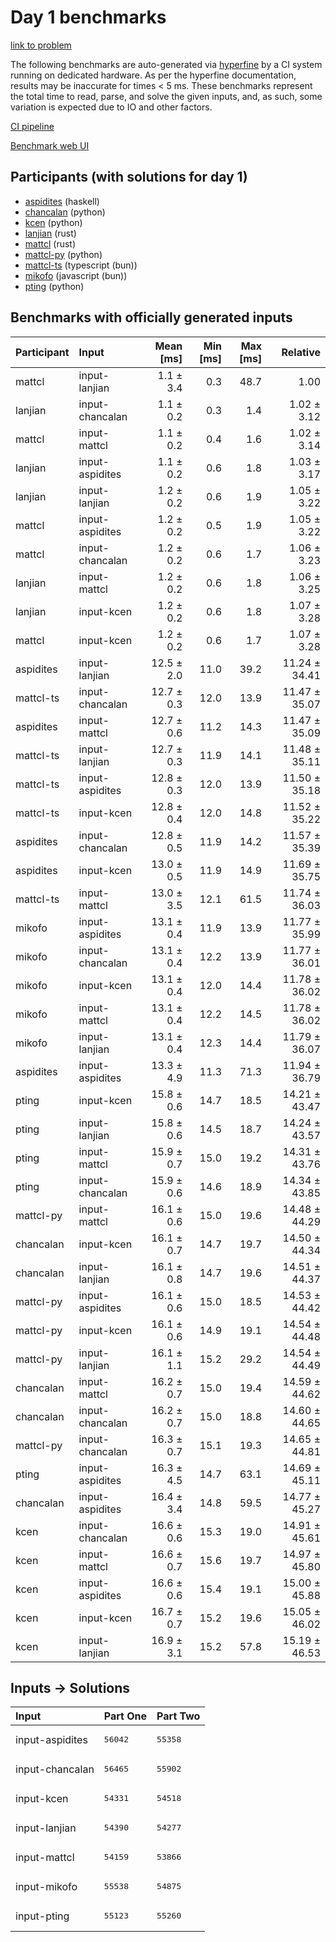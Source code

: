 # Day 1 benchmarks

[link to problem](https://adventofcode.com/2023/day/1)

The following benchmarks are auto-generated via
[hyperfine](https://github.com/sharkdp/hyperfine) by a CI system running on
dedicated hardware. As per the hyperfine documentation, results may be
inaccurate for times < 5 ms. These benchmarks represent the total time to read,
parse, and solve the given inputs, and, as such, some variation is expected due
to IO and other factors.

[CI pipeline](http://ci.papercode.net:8080/teams/main/pipelines/aoc2023)

[Benchmark web UI](https://aoc.ancalagon.black)


## Participants (with solutions for day 1)

- [aspidites](https://github.com/aspidites/aoc2023) (haskell)
- [chancalan](https://github.com/chancalan/aoc2023) (python)
- [kcen](https://github.com/kcen/aoc2023) (python)
- [lanjian](https://github.com/lanjian/aoc-2023) (rust)
- [mattcl](https://github.com/mattcl/aoc2023) (rust)
- [mattcl-py](https://github.com/mattcl/aoc2023-py) (python)
- [mattcl-ts](https://github.com/mattcl/aoc2023-js) (typescript (bun))
- [mikofo](https://github.com/mikofo/advent-of-code-2023) (javascript (bun))
- [pting](https://github.com/pting/aoc2023) (python)


## Benchmarks with officially generated inputs

| Participant | Input | Mean [ms] | Min [ms] | Max [ms] | Relative |
|:---|:---|---:|---:|---:|---:|
| mattcl | input-lanjian | 1.1 ± 3.4 | 0.3 | 48.7 | 1.00 |
| lanjian | input-chancalan | 1.1 ± 0.2 | 0.3 | 1.4 | 1.02 ± 3.12 |
| mattcl | input-mattcl | 1.1 ± 0.2 | 0.4 | 1.6 | 1.02 ± 3.14 |
| lanjian | input-aspidites | 1.1 ± 0.2 | 0.6 | 1.8 | 1.03 ± 3.17 |
| lanjian | input-lanjian | 1.2 ± 0.2 | 0.6 | 1.9 | 1.05 ± 3.22 |
| mattcl | input-aspidites | 1.2 ± 0.2 | 0.5 | 1.9 | 1.05 ± 3.22 |
| mattcl | input-chancalan | 1.2 ± 0.2 | 0.6 | 1.7 | 1.06 ± 3.23 |
| lanjian | input-mattcl | 1.2 ± 0.2 | 0.6 | 1.8 | 1.06 ± 3.25 |
| lanjian | input-kcen | 1.2 ± 0.2 | 0.6 | 1.8 | 1.07 ± 3.28 |
| mattcl | input-kcen | 1.2 ± 0.2 | 0.6 | 1.7 | 1.07 ± 3.28 |
| aspidites | input-lanjian | 12.5 ± 2.0 | 11.0 | 39.2 | 11.24 ± 34.41 |
| mattcl-ts | input-chancalan | 12.7 ± 0.3 | 12.0 | 13.9 | 11.47 ± 35.07 |
| aspidites | input-mattcl | 12.7 ± 0.6 | 11.2 | 14.3 | 11.47 ± 35.09 |
| mattcl-ts | input-lanjian | 12.7 ± 0.3 | 11.9 | 14.1 | 11.48 ± 35.11 |
| mattcl-ts | input-aspidites | 12.8 ± 0.3 | 12.0 | 13.9 | 11.50 ± 35.18 |
| mattcl-ts | input-kcen | 12.8 ± 0.4 | 12.0 | 14.8 | 11.52 ± 35.22 |
| aspidites | input-chancalan | 12.8 ± 0.5 | 11.9 | 14.2 | 11.57 ± 35.39 |
| aspidites | input-kcen | 13.0 ± 0.5 | 11.9 | 14.9 | 11.69 ± 35.75 |
| mattcl-ts | input-mattcl | 13.0 ± 3.5 | 12.1 | 61.5 | 11.74 ± 36.03 |
| mikofo | input-aspidites | 13.1 ± 0.4 | 11.9 | 13.9 | 11.77 ± 35.99 |
| mikofo | input-chancalan | 13.1 ± 0.4 | 12.2 | 13.9 | 11.77 ± 36.01 |
| mikofo | input-kcen | 13.1 ± 0.4 | 12.0 | 14.4 | 11.78 ± 36.02 |
| mikofo | input-mattcl | 13.1 ± 0.4 | 12.2 | 14.5 | 11.78 ± 36.02 |
| mikofo | input-lanjian | 13.1 ± 0.4 | 12.3 | 14.4 | 11.79 ± 36.07 |
| aspidites | input-aspidites | 13.3 ± 4.9 | 11.3 | 71.3 | 11.94 ± 36.79 |
| pting | input-kcen | 15.8 ± 0.6 | 14.7 | 18.5 | 14.21 ± 43.47 |
| pting | input-lanjian | 15.8 ± 0.6 | 14.5 | 18.7 | 14.24 ± 43.57 |
| pting | input-mattcl | 15.9 ± 0.7 | 15.0 | 19.2 | 14.31 ± 43.76 |
| pting | input-chancalan | 15.9 ± 0.6 | 14.6 | 18.9 | 14.34 ± 43.85 |
| mattcl-py | input-mattcl | 16.1 ± 0.6 | 15.0 | 19.6 | 14.48 ± 44.29 |
| chancalan | input-kcen | 16.1 ± 0.7 | 14.7 | 19.7 | 14.50 ± 44.34 |
| chancalan | input-lanjian | 16.1 ± 0.8 | 14.7 | 19.6 | 14.51 ± 44.37 |
| mattcl-py | input-aspidites | 16.1 ± 0.6 | 15.0 | 18.5 | 14.53 ± 44.42 |
| mattcl-py | input-kcen | 16.1 ± 0.6 | 14.9 | 19.1 | 14.54 ± 44.48 |
| mattcl-py | input-lanjian | 16.1 ± 1.1 | 15.2 | 29.2 | 14.54 ± 44.49 |
| chancalan | input-mattcl | 16.2 ± 0.7 | 15.0 | 19.4 | 14.59 ± 44.62 |
| chancalan | input-chancalan | 16.2 ± 0.7 | 15.0 | 18.8 | 14.60 ± 44.65 |
| mattcl-py | input-chancalan | 16.3 ± 0.7 | 15.1 | 19.3 | 14.65 ± 44.81 |
| pting | input-aspidites | 16.3 ± 4.5 | 14.7 | 63.1 | 14.69 ± 45.11 |
| chancalan | input-aspidites | 16.4 ± 3.4 | 14.8 | 59.5 | 14.77 ± 45.27 |
| kcen | input-chancalan | 16.6 ± 0.6 | 15.3 | 19.0 | 14.91 ± 45.61 |
| kcen | input-mattcl | 16.6 ± 0.7 | 15.6 | 19.7 | 14.97 ± 45.80 |
| kcen | input-aspidites | 16.6 ± 0.6 | 15.4 | 19.1 | 15.00 ± 45.88 |
| kcen | input-kcen | 16.7 ± 0.7 | 15.2 | 19.6 | 15.05 ± 46.02 |
| kcen | input-lanjian | 16.9 ± 3.1 | 15.2 | 57.8 | 15.19 ± 46.53 |


## Inputs -> Solutions

| Input | Part One | Part Two |
|:---|:---|:---|
|input-aspidites|<pre>56042</pre>|<pre>55358</pre>|
|input-chancalan|<pre>56465</pre>|<pre>55902</pre>|
|input-kcen|<pre>54331</pre>|<pre>54518</pre>|
|input-lanjian|<pre>54390</pre>|<pre>54277</pre>|
|input-mattcl|<pre>54159</pre>|<pre>53866</pre>|
|input-mikofo|<pre>55538</pre>|<pre>54875</pre>|
|input-pting|<pre>55123</pre>|<pre>55260</pre>|